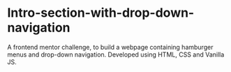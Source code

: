 # Intro-section-with-drop-down-navigation
A frontend mentor challenge, to build a webpage containing hamburger menus and drop-down navigation. Developed using HTML, CSS and Vanilla JS. 
